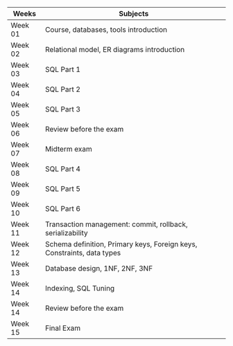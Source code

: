 |  Weeks |  Subjects   |
|----------|--------------------------------------------------------------------------|
| Week 01 |  Course, databases, tools introduction |
| Week 02 |  Relational model, ER diagrams introduction |
| Week 03 |  SQL Part 1 |
| Week 04 |  SQL Part 2 |
| Week 05 |  SQL Part 3 |
| Week 06 |  Review before the exam |
| Week 07 |  Midterm exam  |
| Week 08 |  SQL Part 4 |
| Week 09 |  SQL Part 5 |
| Week 10 |  SQL Part 6 |
| Week 11 |  Transaction management: commit, rollback, serializability |
| Week 12 |  Schema definition, Primary keys, Foreign keys, Constraints, data types |
| Week 13 |  Database design, 1NF, 2NF, 3NF|
| Week 14 |  Indexing, SQL Tuning 	|
| Week 14 |  Review before the exam |
| Week 15 |  Final Exam  |

